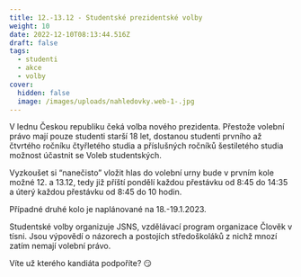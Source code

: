 ```yaml
---
title: 12.-13.12 - Studentské prezidentské volby
weight: 10
date: 2022-12-10T08:13:44.516Z
draft: false
tags:
  - studenti
  - akce
  - volby
cover:
  hidden: false
  image: /images/uploads/nahledovky.web-1-.jpg
---
```

V lednu Českou republiku čeká volba nového prezidenta. Přestože volební právo mají pouze studenti starší 18 let, dostanou studenti prvního až čtvrtého ročníku čtyřletého studia a příslušných ročníků šestiletého studia možnost účastnit se Voleb studentských.

Vyzkoušet si “nanečisto” vložit hlas do volební urny bude v prvním kole možné 12. a 13.12, tedy již příští pondělí každou přestávku od 8:45 do 14:35 a úterý každou přestávku od 8:45 do 10 hodin.

Případné druhé kolo je naplánované na 18.-19.1.2023.

Studentské volby organizuje JSNS, vzdělávací program organizace Člověk v tísni. Jsou výpovědí o názorech a postojích středoškoláků z nichž mnozí zatím nemají volební právo.

Víte už kterého kandiáta podpoříte? 😏
